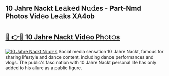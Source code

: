 ## 10 Jahre Nackt Le𝚊k𝚎d N𝚞𝚍es - Part-Nmd Photos Vid𝚎o Le𝚊ks XA4ob

# <h2><a href="http://fb9vq7.evod.top/?m=10+Jahre+Nackt">🔗 👉🔴 10 Jahre Nackt Vid𝚎o Ph𝚘t𝚘s</a></h2>

[![10 Jahre Nackt N𝚞d𝚎s](https://i.imgur.com/8V9OHl7.gif)](http://fb9vq7.evod.top/?m=10+Jahre+Nackt)
Social media sensation 10 Jahre Nackt, famous for sharing lifestyle and dance content, including dance performances and vlogs. The public's fascination with 10 Jahre Nackt personal life has only added to his allure as a public figure. 
